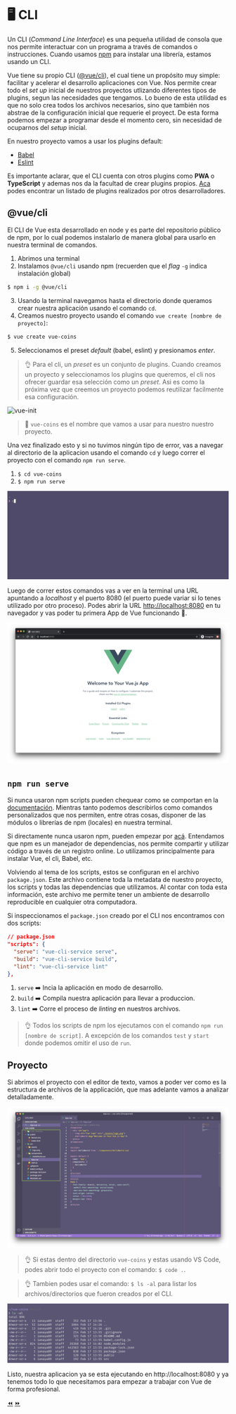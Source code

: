 # 🖥 CLI

Un CLI (*Command Line Interface*) es una pequeña utilidad de consola que nos permite interactuar con un programa a través de comandos o instrucciones. Cuando usamos [npm](https://www.npmjs.com/) para instalar una librería, estamos usando un CLI.

Vue tiene su propio CLI ([@vue/cli](https://cli.vuejs.org/)), el cual tiene un propósito muy simple: facilitar y acelerar el desarrollo aplicaciones con Vue. Nos permite crear todo el *set up* inicial de nuestros proyectos utlizando diferentes tipos de plugins, segun las necesidades que tengamos. Lo bueno de esta utilidad es que no solo crea todos los archivos necesarios, sino que también nos abstrae de la configuración inicial que requerie el proyect. De esta forma podemos empezar a programar desde el momento cero, sin necesidad de ocuparnos del *setup* inicial.

En nuestro proyecto vamos a usar los plugins default:
- [Babel](https://cli.vuejs.org/core-plugins/babel.html)
- [Eslint](https://cli.vuejs.org/core-plugins/eslint.html)

Es importante aclarar, que el CLI cuenta con otros plugins como **PWA** o **TypeScript** y ademas nos da la facultad de crear plugins propios. [Aca](https://awesomejs.dev/for/vue-cli/) podes encontrar un listado de plugins realizados por otros desarrolladores.

## @vue/cli
El CLI de Vue esta desarrollado en node y es parte del repositorio público de npm, por lo cual podemos instalarlo de manera global para usarlo en nuestra terminal de comandos.

1. Abrimos una terminal
2. Instalamos `@vue/cli` usando npm (recuerden que el *flag* `-g` indica instalación global)
```bash
$ npm i -g @vue/cli
```
3. Usando la terminal navegamos hasta el directorio donde queramos crear nuestra aplicación usando el comando `cd`.
4. Creamos nuestro proyecto usando el comando `vue create [nombre de proyecto]`:
```bash
$ vue create vue-coins
```
5. Seleccionamos el preset *default* (babel, eslint) y presionamos *enter*.


> 👌 Para el cli, un *preset* es un conjunto de plugins. Cuando creamos un proyecto y seleccionamos los plugins que queremos, el cli nos ofrecer guardar esa selección como un *preset*. Asi es como la próxima vez que creemos un proyecto podemos reutilizar facilmente esa configuración.

![vue-init](../img/cli.gif)

> 💸 `vue-coins` es el nombre que vamos a usar para nuestro nuestro proyecto.

Una vez finalizado esto y si no tuvimos ningún tipo de error, vas a navegar al directorio de la aplicacion usando el comando `cd` y luego correr el proyecto con el comando `npm run serve`.

1. `$ cd vue-coins`
2. `$ npm run serve`

![serve](../img/serve.gif)

Luego de correr estos comandos vas a ver en la terminal una URL apuntando a *localhost* y el puerto 8080 (el puerto puede variar si lo tenes utilizado por otro proceso). Podes abrir la URL [http://localhost:8080](http://localhost:8080) en tu navegador y vas poder tu primera App de Vue funcionando 🙌.

![my-app](../img/my-app.png)

## `npm run serve`

Si nunca usaron npm scripts pueden chequear como se comportan en la [documentación](https://docs.npmjs.com/misc/scripts). Mientras tanto podemos describirlos como comandos personalizados que nos permiten, entre otras cosas, disponer de las módulos o librerías de npm (locales) en nuestra terminal.

Si directamente nunca usaron npm, pueden empezar por [acá](https://docs.npmjs.com/getting-started/what-is-npm). Entendamos que npm es un manejador de dependencias, nos permite compartir y utilizar código a través de un registro online. Lo utilizamos principalmente para instalar Vue, el cli, Babel, etc.

Volviendo al tema de los scripts, estos se configuran en el archivo `package.json`. Este archivo contiene toda la metadata de nuestro proyecto, los scripts y todas las dependencias que utilizamos. Al contar con toda esta información, este archivo me permite tener un ambiente de desarrollo reproducible en cualquier otra computadora.

Si inspeccionamos el `package.json` creado por el CLI nos encontramos con dos scripts:

```json
// package.json
"scripts": {
  "serve": "vue-cli-service serve",
  "build": "vue-cli-service build",
  "lint": "vue-cli-service lint"
},
```

1. `serve` ➡️ Incia la aplicación en modo de desarrollo.
2. `build` ➡️ Compila nuestra aplicación para llevar a produccion.
3. `lint`  ➡️ Corre el proceso de *linting* en nuestros archivos.

> 👌 Todos los scripts de npm los ejecutamos con el comando `npm run [nombre de script]`. A excepción de los comandos `test` y `start` donde podemos omitir el uso de `run`.


## Proyecto

Si abrimos el proyecto con el editor de texto, vamos a poder ver como es la estructura de archivos de la applicación, que mas adelante vamos a analizar detalladamente.

![my-app](../img/vs-code-project.png)

> 👌 Si estas dentro del directorio `vue-coins` y estas usando VS Code, podes abrir todo el proyecto con el comando: `$ code .`.

> 👌 Tambien podes usar el comando: `$ ls -al` para listar los archivos/directorios que fueron creados por el CLI.

![my-app](../img/ls-al.png)


Listo, nuestra aplicacion ya se esta ejecutando en http://localhost:8080 y ya tenemos todo lo que necesitamos para empezar a trabajar con Vue de forma profesional.

[⏪](https://github.com/ianaya89/workshop-vuejs/blob/master/ex/05.md)  [⏩](https://github.com/ianaya89/workshop-vuejs/blob/master/ex/07.md)
